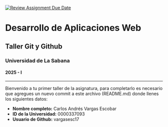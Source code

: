 [![Review Assignment Due Date](https://classroom.github.com/assets/deadline-readme-button-22041afd0340ce965d47ae6ef1cefeee28c7c493a6346c4f15d667ab976d596c.svg)](https://classroom.github.com/a/AEta5ljX)
# Desarrollo de Aplicaciones Web
## Taller Git y Github
### Universidad de La Sabana
#### 2025 - I

---------------------------

Bienvenido a tu primer taller de la asignatura, para completarlo es necesario que agregues un nuevo commit a este archivo (README.md) donde llenes los siguientes datos:

- **Nombre completo:** Carlos Andrés Vargas Escobar
- **ID de la Universidad:** 0000337093
- **Usuario de Github:** vargasesc17
